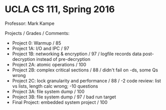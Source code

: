 # UCLA CS 111, Spring 2016
Professor: Mark Kampe  
  
Projects / Grades / Comments:  
* Project 0: Warmup / 85  
* Project 1A: I/O and IPC / 97  
* Project 1B: networking & encryption / 97 / logfile records data post-decryption instead of pre-decryption  
* Project 2A: atomic operations / 100  
* Project 2B: complex critical sections / 88 / didn't fail on -ds, some Qs wrong   
* Project 2C: lock granularity and performance / 88 / -2 code review: list vs lists, length calc wrong; -10 questions  
* Project 3A: file system dump / 100   
* Project 3B: file system dump / 97 / bad run target   
* Final Project: embedded system project  / 100
